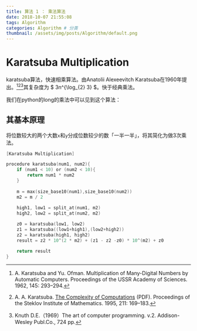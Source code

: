 ```yaml
---
title: 算法 1 ： 乘法算法
date: 2018-10-07 21:55:08
tags: Algorithm
categories: Algorithm # 分类
thumbnail: /assets/img/posts/Algorithm/default.png
---
```


# Karatsuba Multiplication

karatsuba算法，快速相乘算法。由Anatolii Alexeevitch Karatsuba在1960年提出。[^1][^2][^3]其复杂度为 $ 3n^{\log_{2} 3} $。快于经典乘法。

我们在python的long的乘法中可以见到这个算法：

## 其基本原理

将位数较大的两个大数`x`和`y`分成位数较少的数「一半一半」，将其简化为做3次乘法。

```c
[Karatsuba Multiplication]

procedure karatsuba(num1, num2){
    if (num1 < 10) or (num2 < 10){
        return num1 * num2
    }
    
    m = max(size_base10(num1),size_base10(num2))
    m2 = m / 2
    
    high1, low1 = split_at(num1, m2)
    high2, low2 = split_at(num2, m2)

    z0 = karatsuba(low1, low2)
    z1 = karatsuba((low1+high1),(low2+high2))
    z2 = karatsuba(high1, high2)
    result = z2 * 10^(2 * m2) + (z1 - z2 -z0) * 10^(m2) + z0

    return result
}
```








[^1]: A. Karatsuba and Yu. Ofman. Multiplication of Many-Digital Numbers by Automatic Computers. Proceedings of the USSR Academy of Sciences. 1962, 145: 293–294.
[^2]:A. A. Karatsuba. [The Complexity of Computations](http://www.ccas.ru/personal/karatsuba/divcen.pdf) (PDF). Proceedings of the Steklov Institute of Mathematics. 1995, 211: 169–183.
[^3]:Knuth D.E.（1969）The art of computer programming. v.2. Addison-Wesley Publ.Co., 724 pp.
